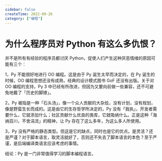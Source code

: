 ```yaml
---
sidebar: false
createTime: 2022-09-26
category: ["编程"]
---
```


# 为什么程序员对 Python 有这么多仇恨？

并不是所有有经验的程序员都讨厌 Python，促使人们产生这种厌恶情绪的原因可能有三个：

1，Py 不能很好地进行 OO 编程。这是由于 Py 诞生太早而决定的，在 Py 诞生的时候，OO 编程思想还没有成熟，经典的设计模式图书 GoF 还没有出版。关于对 OO 编程的支持，Py 3 中已经有所改进，但因为又要向前做一些兼容，还不可避免地戴了「历史的脚镣」。

2，Py 被指是一种「石头汤」，像一个众人贡献的大杂烩，没有计划，没有规划，像是野蛮生长而成的。这是由它的生存哲学所决定的，Py 没有「我执」，开发者需要什么，它就添加什么；社区贡献什么优良的类库，它就吸纳什么。正是这种「海纳百川，不舍涓流」的精神，让 Py 存在了这么多年，为这么多人所使用。

3，Py 没有严格的静态类型。但这是它的缺点，同时也是它的优点。是灵活？还是严谨？对于脚本语言，取灵活就好了，否则还不失去了脚本语言的本色？至于严谨，是后端编译类语言应该考虑的事情。

结论：Py 是一门非常值得学习的脚本编程语言。

